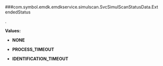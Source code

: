 ###com.symbol.emdk.emdkservice.simulscan.SvcSimulScanStatusData.ExtendedStatus

.

**Values:**

* **NONE**

* **PROCESS_TIMEOUT**

* **IDENTIFICATION_TIMEOUT**

